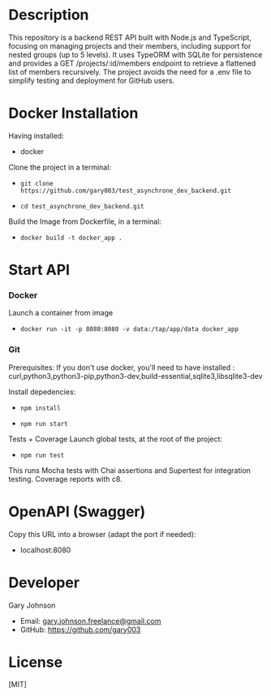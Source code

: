 # Description

This repository is a backend REST API built with Node.js and TypeScript, focusing on managing projects and their members, including support for nested groups (up to 5 levels). It uses TypeORM with SQLite for persistence and provides a GET /projects/:id/members endpoint to retrieve a flattened list of members recursively. The project avoids the need for a .env file to simplify testing and deployment for GitHub users.

# Docker Installation

Having installed:

- docker

Clone the project in a terminal:

- `git clone https://github.com/gary003/test_asynchrone_dev_backend.git`

- `cd test_asynchrone_dev_backend.git`

Build the Image from Dockerfile, in a terminal:

- `docker build -t docker_app .`

# Start API

### Docker

Launch a container from image

- `docker run -it -p 8080:8080 -v data:/tap/app/data docker_app`

### Git

Prerequisites: If you don't use docker, you'll need to have installed : curl,python3,python3-pip,python3-dev,build-essential,sqlite3,libsqlite3-dev

Install depedencies:

- `npm install`

- `npm run start`

Tests + Coverage
Launch global tests, at the root of the project:

- `npm run test`

This runs Mocha tests with Chai assertions and Supertest for integration testing. Coverage reports with c8.

# OpenAPI (Swagger)

Copy this URL into a browser (adapt the port if needed):

- localhost:8080

# Developer

Gary Johnson

- Email: gary.johnson.freelance@gmail.com
- GitHub: https://github.com/gary003

# License

[MIT]
